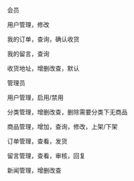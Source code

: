 会员

用户管理，修改

我的订单，查询，确认收货

我的留言，查询

收货地址，增删改查，默认

管理员

用户管理，启用/禁用

分类管理，增删改查，删除需要分类下无商品

商品管理，增加，查询，修改，上架/下架

订单管理，查看，发货

留言管理，查看，审核，回复

新闻管理，增删改查

